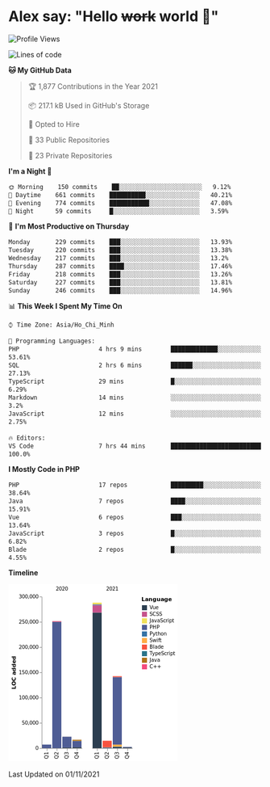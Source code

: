 # Alex say: "Hello ~~work~~ world 🐾"

<!--START_SECTION:waka-->
![Profile Views](http://img.shields.io/badge/Profile%20Views-4-blue)

![Lines of code](https://img.shields.io/badge/From%20Hello%20World%20I%27ve%20Written-746275%20lines%20of%20code-blue)

**🐱 My GitHub Data** 

> 🏆 1,877 Contributions in the Year 2021
 > 
> 📦 217.1 kB Used in GitHub's Storage 
 > 
> 💼 Opted to Hire
 > 
> 📜 33 Public Repositories 
 > 
> 🔑 23 Private Repositories  
 > 
**I'm a Night 🦉** 

```text
🌞 Morning    150 commits    ██░░░░░░░░░░░░░░░░░░░░░░░   9.12% 
🌆 Daytime    661 commits    ██████████░░░░░░░░░░░░░░░   40.21% 
🌃 Evening    774 commits    ███████████░░░░░░░░░░░░░░   47.08% 
🌙 Night      59 commits     █░░░░░░░░░░░░░░░░░░░░░░░░   3.59%

```
📅 **I'm Most Productive on Thursday** 

```text
Monday       229 commits    ███░░░░░░░░░░░░░░░░░░░░░░   13.93% 
Tuesday      220 commits    ███░░░░░░░░░░░░░░░░░░░░░░   13.38% 
Wednesday    217 commits    ███░░░░░░░░░░░░░░░░░░░░░░   13.2% 
Thursday     287 commits    ████░░░░░░░░░░░░░░░░░░░░░   17.46% 
Friday       218 commits    ███░░░░░░░░░░░░░░░░░░░░░░   13.26% 
Saturday     227 commits    ███░░░░░░░░░░░░░░░░░░░░░░   13.81% 
Sunday       246 commits    ███░░░░░░░░░░░░░░░░░░░░░░   14.96%

```


📊 **This Week I Spent My Time On** 

```text
⌚︎ Time Zone: Asia/Ho_Chi_Minh

💬 Programming Languages: 
PHP                      4 hrs 9 mins        █████████████░░░░░░░░░░░░   53.61% 
SQL                      2 hrs 6 mins        ██████░░░░░░░░░░░░░░░░░░░   27.13% 
TypeScript               29 mins             █░░░░░░░░░░░░░░░░░░░░░░░░   6.29% 
Markdown                 14 mins             ░░░░░░░░░░░░░░░░░░░░░░░░░   3.2% 
JavaScript               12 mins             ░░░░░░░░░░░░░░░░░░░░░░░░░   2.75%

🔥 Editors: 
VS Code                  7 hrs 44 mins       █████████████████████████   100.0%

```

**I Mostly Code in PHP** 

```text
PHP                      17 repos            █████████░░░░░░░░░░░░░░░░   38.64% 
Java                     7 repos             ████░░░░░░░░░░░░░░░░░░░░░   15.91% 
Vue                      6 repos             ███░░░░░░░░░░░░░░░░░░░░░░   13.64% 
JavaScript               3 repos             █░░░░░░░░░░░░░░░░░░░░░░░░   6.82% 
Blade                    2 repos             █░░░░░░░░░░░░░░░░░░░░░░░░   4.55%

```


**Timeline**

![Chart not found](https://raw.githubusercontent.com/alexzvn/alexzvn/main/charts/bar_graph.png) 


 Last Updated on 01/11/2021
<!--END_SECTION:waka-->
